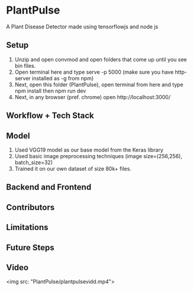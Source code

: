 # PlantPulse
A Plant Disease Detector made using tensorflowjs and node js

## Setup
1. Unzip and open convmod and open folders that come up until you see bin files.
2. Open terminal here and type serve -p 5000 (make sure you have http-server installed as -g from npm)
3. Next, open this folder (PlantPulse), open terminal from here and type npm install then npm run dev
4. Next, in any browser (pref. chrome) open http://localhost:3000/

## Workflow + Tech Stack

## Model 
1. Used VGG19 model as our base model from the Keras library
2. Used basic image preprocessing techniques (image size=(256,256), batch_size=32)
3. Trained it on our own dataset of size 80k+ files.

## Backend and Frontend

## Contributors

## Limitations

## Future Steps

## Video
<img src: "PlantPulse/plantpulsevidd.mp4">
